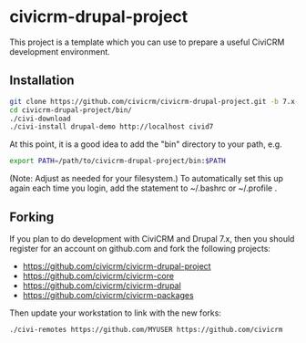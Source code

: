 # civicrm-drupal-project

This project is a template which you can use to prepare a useful CiviCRM
development environment.

## Installation

```bash
git clone https://github.com/civicrm/civicrm-drupal-project.git -b 7.x-master
cd civicrm-drupal-project/bin/
./civi-download
./civi-install drupal-demo http://localhost civid7
```

At this point, it is a good idea to add the "bin" directory to your path, e.g.

```bash
export PATH=/path/to/civicrm-drupal-project/bin:$PATH
```

(Note: Adjust as needed for your filesystem.) To automatically set this up
again each time you login, add the statement to ~/.bashrc or ~/.profile .

## Forking

If you plan to do development with CiviCRM and Drupal 7.x, then you should
register for an account on github.com and fork the following projects:

 * https://github.com/civicrm/civicrm-drupal-project
 * https://github.com/civicrm/civicrm-core
 * https://github.com/civicrm/civicrm-drupal
 * https://github.com/civicrm/civicrm-packages

Then update your workstation to link with the new forks:

```bash
./civi-remotes https://github.com/MYUSER https://github.com/civicrm
```
